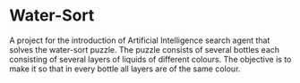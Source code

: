 # Water-Sort
A project for the introduction of Artificial Intelligence search agent that solves the water-sort puzzle. The puzzle consists of several bottles each consisting of several layers of liquids of different colours. The objective is to make it so that in every bottle all layers are of the same colour.
